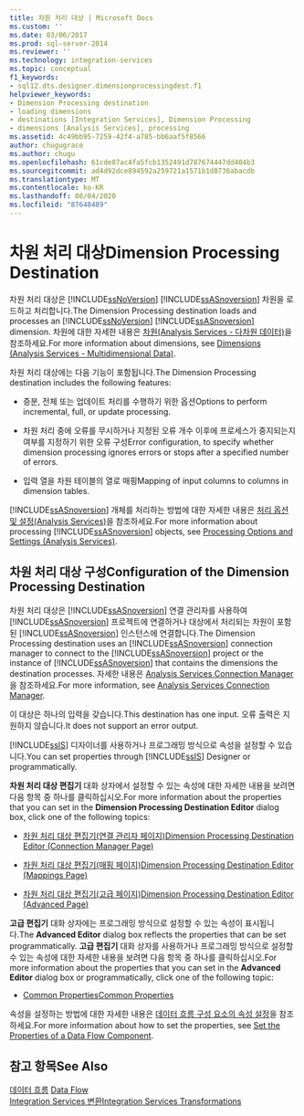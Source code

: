 ```yaml
---
title: 차원 처리 대상 | Microsoft Docs
ms.custom: ''
ms.date: 03/06/2017
ms.prod: sql-server-2014
ms.reviewer: ''
ms.technology: integration-services
ms.topic: conceptual
f1_keywords:
- sql12.dts.designer.dimensionprocessingdest.f1
helpviewer_keywords:
- Dimension Processing destination
- loading dimensions
- destinations [Integration Services], Dimension Processing
- dimensions [Analysis Services], processing
ms.assetid: 4c49bb95-7259-42f4-a785-bb6aaf5f8566
author: chugugrace
ms.author: chugu
ms.openlocfilehash: 61cde87ac4fa5fcb1352491d787674447dd404b3
ms.sourcegitcommit: ad4d92dce894592a259721a1571b1d8736abacdb
ms.translationtype: MT
ms.contentlocale: ko-KR
ms.lasthandoff: 08/04/2020
ms.locfileid: "87648489"
---
```

# <a name="dimension-processing-destination"></a><span data-ttu-id="25c58-102">차원 처리 대상</span><span class="sxs-lookup"><span data-stu-id="25c58-102">Dimension Processing Destination</span></span>
  <span data-ttu-id="25c58-103">차원 처리 대상은 [!INCLUDE[ssNoVersion](../../includes/ssnoversion-md.md)] [!INCLUDE[ssASnoversion](../../includes/ssasnoversion-md.md)] 차원을 로드하고 처리합니다.</span><span class="sxs-lookup"><span data-stu-id="25c58-103">The Dimension Processing destination loads and processes an [!INCLUDE[ssNoVersion](../../includes/ssnoversion-md.md)] [!INCLUDE[ssASnoversion](../../includes/ssasnoversion-md.md)] dimension.</span></span> <span data-ttu-id="25c58-104">차원에 대한 자세한 내용은 [차원&#40;Analysis Services - 다차원 데이터&#41;](https://docs.microsoft.com/analysis-services/multidimensional-models-olap-logical-dimension-objects/dimensions-analysis-services-multidimensional-data)을 참조하세요.</span><span class="sxs-lookup"><span data-stu-id="25c58-104">For more information about dimensions, see [Dimensions &#40;Analysis Services - Multidimensional Data&#41;](https://docs.microsoft.com/analysis-services/multidimensional-models-olap-logical-dimension-objects/dimensions-analysis-services-multidimensional-data).</span></span>  
  
 <span data-ttu-id="25c58-105">차원 처리 대상에는 다음 기능이 포함됩니다.</span><span class="sxs-lookup"><span data-stu-id="25c58-105">The Dimension Processing destination includes the following features:</span></span>  
  
-   <span data-ttu-id="25c58-106">증분, 전체 또는 업데이트 처리를 수행하기 위한 옵션</span><span class="sxs-lookup"><span data-stu-id="25c58-106">Options to perform incremental, full, or update processing.</span></span>  
  
-   <span data-ttu-id="25c58-107">차원 처리 중에 오류를 무시하거나 지정된 오류 개수 이후에 프로세스가 중지되는지 여부를 지정하기 위한 오류 구성</span><span class="sxs-lookup"><span data-stu-id="25c58-107">Error configuration, to specify whether dimension processing ignores errors or stops after a specified number of errors.</span></span>  
  
-   <span data-ttu-id="25c58-108">입력 열을 차원 테이블의 열로 매핑</span><span class="sxs-lookup"><span data-stu-id="25c58-108">Mapping of input columns to columns in dimension tables.</span></span>  
  
 <span data-ttu-id="25c58-109">[!INCLUDE[ssASnoversion](../../includes/ssasnoversion-md.md)] 개체를 처리하는 방법에 대한 자세한 내용은 [처리 옵션 및 설정&#40;Analysis Services&#41;](https://docs.microsoft.com/analysis-services/multidimensional-models/processing-options-and-settings-analysis-services)을 참조하세요.</span><span class="sxs-lookup"><span data-stu-id="25c58-109">For more information about processing [!INCLUDE[ssASnoversion](../../includes/ssasnoversion-md.md)] objects, see [Processing Options and Settings &#40;Analysis Services&#41;](https://docs.microsoft.com/analysis-services/multidimensional-models/processing-options-and-settings-analysis-services).</span></span>  
  
## <a name="configuration-of-the-dimension-processing-destination"></a><span data-ttu-id="25c58-110">차원 처리 대상 구성</span><span class="sxs-lookup"><span data-stu-id="25c58-110">Configuration of the Dimension Processing Destination</span></span>  
 <span data-ttu-id="25c58-111">차원 처리 대상은 [!INCLUDE[ssASnoversion](../../includes/ssasnoversion-md.md)] 연결 관리자를 사용하여 [!INCLUDE[ssASnoversion](../../includes/ssasnoversion-md.md)] 프로젝트에 연결하거나 대상에서 처리되는 차원이 포함된 [!INCLUDE[ssASnoversion](../../includes/ssasnoversion-md.md)] 인스턴스에 연결합니다.</span><span class="sxs-lookup"><span data-stu-id="25c58-111">The Dimension Processing destination uses an [!INCLUDE[ssASnoversion](../../includes/ssasnoversion-md.md)] connection manager to connect to the [!INCLUDE[ssASnoversion](../../includes/ssasnoversion-md.md)] project or the instance of [!INCLUDE[ssASnoversion](../../includes/ssasnoversion-md.md)] that contains the dimensions the destination processes.</span></span> <span data-ttu-id="25c58-112">자세한 내용은 [Analysis Services Connection Manager](../connection-manager/analysis-services-connection-manager.md)을 참조하세요.</span><span class="sxs-lookup"><span data-stu-id="25c58-112">For more information, see [Analysis Services Connection Manager](../connection-manager/analysis-services-connection-manager.md).</span></span>  
  
 <span data-ttu-id="25c58-113">이 대상은 하나의 입력을 갖습니다.</span><span class="sxs-lookup"><span data-stu-id="25c58-113">This destination has one input.</span></span> <span data-ttu-id="25c58-114">오류 출력은 지원하지 않습니다.</span><span class="sxs-lookup"><span data-stu-id="25c58-114">It does not support an error output.</span></span>  
  
 <span data-ttu-id="25c58-115">[!INCLUDE[ssIS](../../includes/ssis-md.md)] 디자이너를 사용하거나 프로그래밍 방식으로 속성을 설정할 수 있습니다.</span><span class="sxs-lookup"><span data-stu-id="25c58-115">You can set properties through [!INCLUDE[ssIS](../../includes/ssis-md.md)] Designer or programmatically.</span></span>  
  
 <span data-ttu-id="25c58-116">**차원 처리 대상 편집기** 대화 상자에서 설정할 수 있는 속성에 대한 자세한 내용을 보려면 다음 항목 중 하나를 클릭하십시오.</span><span class="sxs-lookup"><span data-stu-id="25c58-116">For more information about the properties that you can set in the **Dimension Processing Destination Editor** dialog box, click one of the following topics:</span></span>  
  
-   [<span data-ttu-id="25c58-117">차원 처리 대상 편집기&#40;연결 관리자 페이지&#41;</span><span class="sxs-lookup"><span data-stu-id="25c58-117">Dimension Processing Destination Editor &#40;Connection Manager Page&#41;</span></span>](../dimension-processing-destination-editor-connection-manager-page.md)  
  
-   [<span data-ttu-id="25c58-118">차원 처리 대상 편집기&#40;매핑 페이지&#41;</span><span class="sxs-lookup"><span data-stu-id="25c58-118">Dimension Processing Destination Editor &#40;Mappings Page&#41;</span></span>](../dimension-processing-destination-editor-mappings-page.md)  
  
-   [<span data-ttu-id="25c58-119">차원 처리 대상 편집기&#40;고급 페이지&#41;</span><span class="sxs-lookup"><span data-stu-id="25c58-119">Dimension Processing Destination Editor &#40;Advanced Page&#41;</span></span>](../dimension-processing-destination-editor-advanced-page.md)  
  
 <span data-ttu-id="25c58-120">**고급 편집기** 대화 상자에는 프로그래밍 방식으로 설정할 수 있는 속성이 표시됩니다.</span><span class="sxs-lookup"><span data-stu-id="25c58-120">The **Advanced Editor** dialog box reflects the properties that can be set programmatically.</span></span> <span data-ttu-id="25c58-121">**고급 편집기** 대화 상자를 사용하거나 프로그래밍 방식으로 설정할 수 있는 속성에 대한 자세한 내용을 보려면 다음 항목 중 하나를 클릭하십시오.</span><span class="sxs-lookup"><span data-stu-id="25c58-121">For more information about the properties that you can set in the **Advanced Editor** dialog box or programmatically, click one of the following topic:</span></span>  
  
-   [<span data-ttu-id="25c58-122">Common Properties</span><span class="sxs-lookup"><span data-stu-id="25c58-122">Common Properties</span></span>](../common-properties.md)  
  
 <span data-ttu-id="25c58-123">속성을 설정하는 방법에 대한 자세한 내용은 [데이터 흐름 구성 요소의 속성 설정](set-the-properties-of-a-data-flow-component.md)을 참조하세요.</span><span class="sxs-lookup"><span data-stu-id="25c58-123">For more information about how to set the properties, see [Set the Properties of a Data Flow Component](set-the-properties-of-a-data-flow-component.md).</span></span>  
  
## <a name="see-also"></a><span data-ttu-id="25c58-124">참고 항목</span><span class="sxs-lookup"><span data-stu-id="25c58-124">See Also</span></span>  
 <span data-ttu-id="25c58-125">[데이터 흐름](data-flow.md) </span><span class="sxs-lookup"><span data-stu-id="25c58-125">[Data Flow](data-flow.md) </span></span>  
 [<span data-ttu-id="25c58-126">Integration Services 변환</span><span class="sxs-lookup"><span data-stu-id="25c58-126">Integration Services Transformations</span></span>](transformations/integration-services-transformations.md)  
  
  
